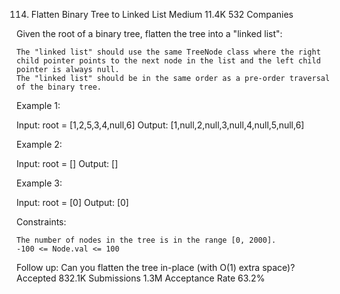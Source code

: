 114. Flatten Binary Tree to Linked List
Medium
11.4K
532
Companies

Given the root of a binary tree, flatten the tree into a "linked list":

    The "linked list" should use the same TreeNode class where the right child pointer points to the next node in the list and the left child pointer is always null.
    The "linked list" should be in the same order as a pre-order traversal of the binary tree.

 

Example 1:

Input: root = [1,2,5,3,4,null,6]
Output: [1,null,2,null,3,null,4,null,5,null,6]

Example 2:

Input: root = []
Output: []

Example 3:

Input: root = [0]
Output: [0]

 

Constraints:

    The number of nodes in the tree is in the range [0, 2000].
    -100 <= Node.val <= 100

 
Follow up: Can you flatten the tree in-place (with O(1) extra space)?
Accepted
832.1K
Submissions
1.3M
Acceptance Rate
63.2%
